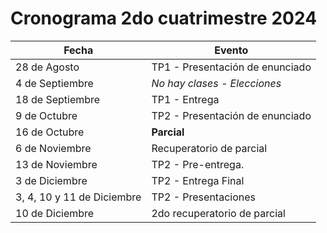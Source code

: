 Cronograma 2do cuatrimestre 2024
================================


| Fecha | Evento |
| ------| -------|
| 28 de Agosto | TP1 - Presentación de enunciado |
| 4 de Septiembre | *No hay clases - Elecciones*
| 18 de Septiembre | TP1 - Entrega |
| 9 de Octubre | TP2 - Presentación de enunciado |
| 16 de Octubre | **Parcial** | 
| 6 de Noviembre | Recuperatorio de parcial |
| 13 de Noviembre | TP2 - Pre-entrega. |
| 3 de Diciembre | TP2 - Entrega Final |
| 3, 4, 10 y 11 de Diciembre | TP2 - Presentaciones |
| 10 de Diciembre | 2do recuperatorio de parcial |


